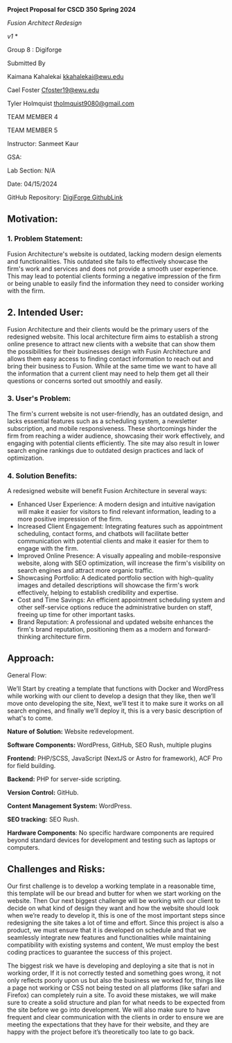 ||||
| :- | :-: | -: |

**Project Proposal for CSCD 350 Spring 2024**

*Fusion Architect Redesign* 

*v1*
\*


Group 8 : <a name="_int_21bqrkwv"></a>Digiforge







Submitted By

Kaimana Kahalekai <kkahalekai@ewu.edu>

Cael Foster Cfoster19@ewu.edu

Tyler Holmquist tholmquist9080@gmail.com	

TEAM MEMBER 4 	<e-mail>

TEAM MEMBER 5 	<e-mail>



Instructor: Sanmeet Kaur

GSA:	<place your GSA name here>

Lab Section:	N/A 

Date:	04/15/2024

GitHub Repository:  [DigiForge GithubLink](https://github.com/Sanmeet-EWU/github-teams-project-bid-digiforge)










## <a name="_toc1279350872"></a>Motivation:
### 1\. Problem Statement:
Fusion Architecture's website is outdated, lacking modern design elements and functionalities. This outdated site fails to effectively showcase the firm's work and services and does not provide a smooth user experience. This may lead to potential clients forming a negative impression of the firm or being unable to easily find the information they need to consider working with the firm.
## 2\. Intended User:
Fusion Architecture and their clients would be the primary users of the redesigned website. This local architecture firm aims to establish a strong online presence to attract new clients with a website that can show them the possibilities for their businesses design with Fusin Architecture and allows them easy access to finding contact information to reach out and bring their business to Fusion.  While at the same time we want to have all the information that a current client may need to help them get all their questions or concerns sorted out smoothly and easily.
### 3\. User's Problem:
The firm's current website is not user-friendly, has an outdated design, and lacks essential features such as a scheduling system, a newsletter subscription, and mobile responsiveness. These shortcomings hinder the firm from reaching a wider audience, showcasing their work effectively, and engaging with potential clients efficiently. The site may also result in lower search engine rankings due to outdated design practices and lack of optimization.
### 4\. Solution Benefits:
A redesigned website will benefit Fusion Architecture in several ways:



- Enhanced User Experience: A modern design and intuitive navigation will make it easier for visitors to find relevant information, leading to a more positive impression of the firm.
- Increased Client Engagement: Integrating features such as appointment scheduling, contact forms, and chatbots will facilitate better communication with potential clients and make it easier for them to engage with the firm.
- Improved Online Presence: A visually appealing and mobile-responsive website, along with SEO optimization, will increase the firm's visibility on search engines and attract more organic traffic.
- Showcasing Portfolio: A dedicated portfolio section with high-quality images and detailed descriptions will showcase the firm's work effectively, helping to establish credibility and expertise.
- Cost and Time Savings: An efficient appointment scheduling system and other self-service options reduce the administrative burden on staff, freeing up time for other important tasks.
- Brand Reputation: A professional and updated website enhances the firm's brand reputation, positioning them as a modern and forward-thinking architecture firm.




## <a name="_toc1503637783"></a>Approach:

General Flow:  

We’ll Start by creating a template that functions with Docker and WordPress while working with our client to develop a design that they like, then we’ll move onto developing the site, Next, we’ll test it to make sure it works on all search engines, and finally we’ll deploy it, this is a very basic description of what's to come.

**Nature of Solution:** Website redevelopment.

**Software Components:** WordPress, GitHub, SEO Rush, multiple plugins

**Frontend:** PHP/SCSS, JavaScript (NextJS or Astro for framework), ACF Pro for field building.

**Backend:** PHP for server-side scripting.

<a name="_int_n2busoct"></a>**Version Control:** GitHub.

**Content Management System:** WordPress.

**SEO tracking:** SEO Rush.

**Hardware Components**: No specific hardware components are required beyond standard devices for development and testing such as laptops or computers.


## <a name="_toc1203167128"></a>Challenges and Risks:
Our first challenge is to develop a working template in a reasonable time, this template will be our bread and butter for when we start working on the website. Then Our next biggest challenge will be working with our client to decide on what kind of design they want and how the website should look when we’re ready to develop it, this is one of the most important steps since redesigning the site takes a lot of time and effort. Since this project is also a product, we must ensure that it is developed on schedule and that we seamlessly integrate new features and functionalities while maintaining compatibility with existing systems and content, We must employ the best coding practices to guarantee the success of this project. 

The biggest risk we have is developing and deploying a site that is not in working order, If it is not correctly tested and something goes wrong, it not only reflects poorly upon us but also the business we worked for, things like a page not working or CSS not being tested on all platforms (like safari and Firefox)  can completely ruin a site.   To avoid these mistakes, we will make sure to create a solid structure and plan for what needs to be expected from the site before we go into development.  We will also make sure to have frequent and clear communication with the clients in order to ensure we are meeting the expectations that they have for their website, and they are happy with the project before it’s theoretically too late to go back.


